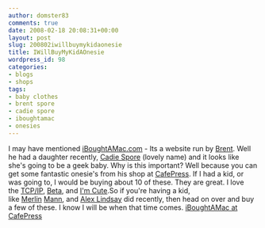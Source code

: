 ```yaml
---
author: domster83
comments: true
date: 2008-02-18 20:08:31+00:00
layout: post
slug: 200802iwillbuymykidaonesie
title: IWillBuyMyKidAOnesie
wordpress_id: 98
categories:
- blogs
- shops
tags:
- baby clothes
- brent spore
- cadie spore
- iboughtamac
- onesies
---
```


I may have mentioned [iBoughtAMac.com](http://iboughtamac.com) - Its a website run by [Brent](http://twitter.com/iboughtamac). Well he had a daughter recently, [Cadie Spore](http://cadiespore.com) (lovely name) and it looks like she's going to be a geek baby. Why is this important? Well because you can get some fantastic onesie's from his shop at [CafePress](http://www.cafepress.com/iboughtamac). If I had a kid, or was going to, I would be buying about 10 of these. They are great. I love the [TCP/IP](http://www.cafepress.com/iboughtamac.218178322), [Beta](http://www.cafepress.com/iboughtamac.218175119), and [I'm Cute](http://www.cafepress.com/iboughtamac.218178320).So if you're having a kid, like [Merlin](http://flickr.com/photos/merlin/sets/72157602806576128/) [Mann](http://www.merlinmann.com), and [Alex Lindsay](http://alexlindsay.vox.com/) did recently, then head on over and buy a few of these. I know I will be when that time comes. [iBoughtAMac at CafePress](http://www.cafepress.com/iboughtamac) 

